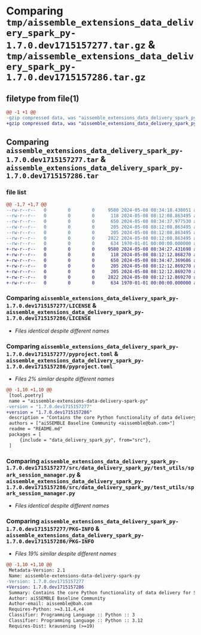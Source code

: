 # Comparing `tmp/aissemble_extensions_data_delivery_spark_py-1.7.0.dev1715157277.tar.gz` & `tmp/aissemble_extensions_data_delivery_spark_py-1.7.0.dev1715157286.tar.gz`

## filetype from file(1)

```diff
@@ -1 +1 @@
-gzip compressed data, was "aissemble_extensions_data_delivery_spark_py-1.7.0.dev1715157277.tar", max compression
+gzip compressed data, was "aissemble_extensions_data_delivery_spark_py-1.7.0.dev1715157286.tar", max compression
```

## Comparing `aissemble_extensions_data_delivery_spark_py-1.7.0.dev1715157277.tar` & `aissemble_extensions_data_delivery_spark_py-1.7.0.dev1715157286.tar`

### file list

```diff
@@ -1,7 +1,7 @@
--rw-r--r--   0        0        0     9580 2024-05-08 08:34:18.438051 aissemble_extensions_data_delivery_spark_py-1.7.0.dev1715157277/LICENSE
--rw-r--r--   0        0        0      118 2024-05-08 08:12:08.863495 aissemble_extensions_data_delivery_spark_py-1.7.0.dev1715157277/README.md
--rw-r--r--   0        0        0      650 2024-05-08 08:34:37.977530 aissemble_extensions_data_delivery_spark_py-1.7.0.dev1715157277/pyproject.toml
--rw-r--r--   0        0        0      205 2024-05-08 08:12:08.863495 aissemble_extensions_data_delivery_spark_py-1.7.0.dev1715157277/src/data_delivery_spark_py/__init__.py
--rw-r--r--   0        0        0      205 2024-05-08 08:12:08.863495 aissemble_extensions_data_delivery_spark_py-1.7.0.dev1715157277/src/data_delivery_spark_py/test_utils/__init__.py
--rw-r--r--   0        0        0     2822 2024-05-08 08:12:08.863495 aissemble_extensions_data_delivery_spark_py-1.7.0.dev1715157277/src/data_delivery_spark_py/test_utils/spark_session_manager.py
--rw-r--r--   0        0        0      634 1970-01-01 00:00:00.000000 aissemble_extensions_data_delivery_spark_py-1.7.0.dev1715157277/PKG-INFO
+-rw-r--r--   0        0        0     9580 2024-05-08 08:34:27.431698 aissemble_extensions_data_delivery_spark_py-1.7.0.dev1715157286/LICENSE
+-rw-r--r--   0        0        0      118 2024-05-08 08:12:12.868270 aissemble_extensions_data_delivery_spark_py-1.7.0.dev1715157286/README.md
+-rw-r--r--   0        0        0      650 2024-05-08 08:34:47.369686 aissemble_extensions_data_delivery_spark_py-1.7.0.dev1715157286/pyproject.toml
+-rw-r--r--   0        0        0      205 2024-05-08 08:12:12.869270 aissemble_extensions_data_delivery_spark_py-1.7.0.dev1715157286/src/data_delivery_spark_py/__init__.py
+-rw-r--r--   0        0        0      205 2024-05-08 08:12:12.869270 aissemble_extensions_data_delivery_spark_py-1.7.0.dev1715157286/src/data_delivery_spark_py/test_utils/__init__.py
+-rw-r--r--   0        0        0     2822 2024-05-08 08:12:12.869270 aissemble_extensions_data_delivery_spark_py-1.7.0.dev1715157286/src/data_delivery_spark_py/test_utils/spark_session_manager.py
+-rw-r--r--   0        0        0      634 1970-01-01 00:00:00.000000 aissemble_extensions_data_delivery_spark_py-1.7.0.dev1715157286/PKG-INFO
```

### Comparing `aissemble_extensions_data_delivery_spark_py-1.7.0.dev1715157277/LICENSE` & `aissemble_extensions_data_delivery_spark_py-1.7.0.dev1715157286/LICENSE`

 * *Files identical despite different names*

### Comparing `aissemble_extensions_data_delivery_spark_py-1.7.0.dev1715157277/pyproject.toml` & `aissemble_extensions_data_delivery_spark_py-1.7.0.dev1715157286/pyproject.toml`

 * *Files 2% similar despite different names*

```diff
@@ -1,10 +1,10 @@
 [tool.poetry]
 name = "aissemble-extensions-data-delivery-spark-py"
-version = "1.7.0.dev1715157277"
+version = "1.7.0.dev1715157286"
 description = "Contains the core Python functionality of data delivery for Spark"
 authors = ["aiSSEMBLE Baseline Community <aissemble@bah.com>"]
 readme = "README.md"
 packages = [
     {include = "data_delivery_spark_py", from="src"},
 ]
```

### Comparing `aissemble_extensions_data_delivery_spark_py-1.7.0.dev1715157277/src/data_delivery_spark_py/test_utils/spark_session_manager.py` & `aissemble_extensions_data_delivery_spark_py-1.7.0.dev1715157286/src/data_delivery_spark_py/test_utils/spark_session_manager.py`

 * *Files identical despite different names*

### Comparing `aissemble_extensions_data_delivery_spark_py-1.7.0.dev1715157277/PKG-INFO` & `aissemble_extensions_data_delivery_spark_py-1.7.0.dev1715157286/PKG-INFO`

 * *Files 19% similar despite different names*

```diff
@@ -1,10 +1,10 @@
 Metadata-Version: 2.1
 Name: aissemble-extensions-data-delivery-spark-py
-Version: 1.7.0.dev1715157277
+Version: 1.7.0.dev1715157286
 Summary: Contains the core Python functionality of data delivery for Spark
 Author: aiSSEMBLE Baseline Community
 Author-email: aissemble@bah.com
 Requires-Python: >=3.11.4,<4
 Classifier: Programming Language :: Python :: 3
 Classifier: Programming Language :: Python :: 3.12
 Requires-Dist: krausening (>=19)
```

